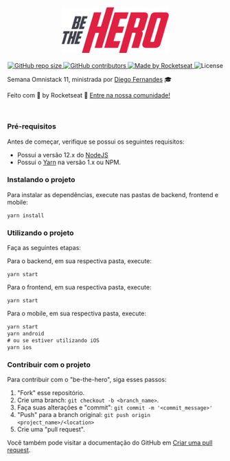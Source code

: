 <h4 align="center">
<img src="./mobile/src/assets/logo@3x.png" width="250px" /><br>
</h4>
<p align="center">
  <a href="https://rocketseat.com.br">
     <img alt="GitHub repo size" src="https://img.shields.io/github/repo-size/renanrudney/semanaomnistack11">
     <img alt="GitHub contributors" src="https://img.shields.io/github/contributors/renanrudney/semanaomnistack11">
    <img alt="Made by Rocketseat" src="https://img.shields.io/badge/made%20by-Rocketseat-blueviolet">
  </a>
  <img alt="License" src="https://img.shields.io/badge/license-MIT-brightgreen">
</p>

Semana Omnistack 11,  ministrada por [Diego Fernandes](https://github.com/diego3g) :mortar_board:

Feito com 💜 by Rocketseat :wave: [Entre na nossa comunidade!](https://discordapp.com/invite/gCRAFhc)

<br>

### Pré-requisitos
Antes de começar, verifique se possui os seguintes requisitos:
* Possui a versão 12.x do [NodeJS](https://nodejs.org/en/download/)
* Possui o [Yarn](https://classic.yarnpkg.com/en/docs/install) na versão 1.x ou NPM.

### Instalando o projeto
Para instalar as dependências, execute nas pastas de backend, frontend e mobile:

```
yarn install
```

### Utilizando o projeto

Faça as seguintes etapas:

Para o backend, em sua respectiva pasta, execute:
```
yarn start
```
Para o frontend, em sua respectiva pasta, execute:
```
yarn start
```
Para o mobile, em sua respectiva pasta, execute:
```
yarn start
yarn android
# ou se estiver utilizando iOS
yarn ios
```
### Contribuir com o projeto
Para contribuir com o "be-the-hero", siga esses passos:

1. "Fork" esse repositório.
2. Crie uma branch: `git checkout -b <branch_name>`.
3. Faça suas alterações e "commit": `git commit -m '<commit_message>'`
4. "Push" para a branch original: `git push origin <project_name>/<location>`
5. Crie uma "pull request".

Você também pode visitar a documentação do GitHub em [Criar uma pull request](https://help.github.com/pt/github/collaborating-with-issues-and-pull-requests/creating-a-pull-request).
